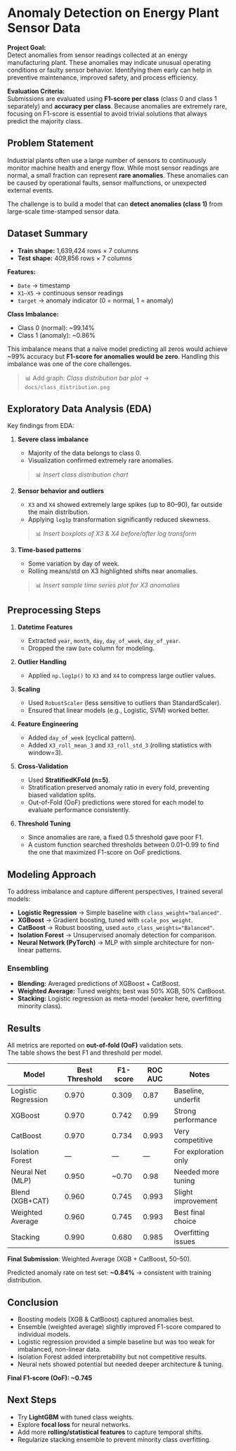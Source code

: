 # Anomaly Detection on Energy Plant Sensor Data

**Project Goal:**  
Detect anomalies from sensor readings collected at an energy manufacturing plant. These anomalies may indicate unusual operating conditions or faulty sensor behavior. Identifying them early can help in preventive maintenance, improved safety, and process efficiency.

**Evaluation Criteria:**  
Submissions are evaluated using **F1-score per class** (class 0 and class 1 separately) and **accuracy per class**. Because anomalies are extremely rare, focusing on F1-score is essential to avoid trivial solutions that always predict the majority class.



## Problem Statement

Industrial plants often use a large number of sensors to continuously monitor machine health and energy flow. While most sensor readings are normal, a small fraction can represent **rare anomalies**. These anomalies can be caused by operational faults, sensor malfunctions, or unexpected external events.  

The challenge is to build a model that can **detect anomalies (class 1)** from large-scale time-stamped sensor data.  



## Dataset Summary

- **Train shape:** 1,639,424 rows × 7 columns  
- **Test shape:** 409,856 rows × 7 columns  

**Features:**
- `Date` → timestamp  
- `X1–X5` → continuous sensor readings  
- `target` → anomaly indicator (0 = normal, 1 = anomaly)

**Class Imbalance:**
- Class 0 (normal): ~99.14%  
- Class 1 (anomaly): ~0.86%  

This imbalance means that a naïve model predicting all zeros would achieve ~99% accuracy but **F1-score for anomalies would be zero**. Handling this imbalance was one of the core challenges.  

> 📊 Add graph: *Class distribution bar plot* → `docs/class_distribution.png`



## Exploratory Data Analysis (EDA)

Key findings from EDA:  

1. **Severe class imbalance**  
   - Majority of the data belongs to class 0.  
   - Visualization confirmed extremely rare anomalies.  
   > 📊 *Insert class distribution chart*  

2. **Sensor behavior and outliers**  
   - `X3` and `X4` showed extremely large spikes (up to 80–90), far outside the main distribution.  
   - Applying `log1p` transformation significantly reduced skewness.  
   > 📊 *Insert boxplots of X3 & X4 before/after log transform*  

3. **Time-based patterns**  
   - Some variation by day of week.  
   - Rolling means/std on X3 highlighted shifts near anomalies.  
   > 📊 *Insert sample time series plot for X3 anomalies*  



## Preprocessing Steps

1. **Datetime Features**
   - Extracted `year`, `month`, `day`, `day_of_week`, `day_of_year`.  
   - Dropped the raw `Date` column for modeling.

2. **Outlier Handling**
   - Applied `np.log1p()` to `X3` and `X4` to compress large outlier values.

3. **Scaling**
   - Used `RobustScaler` (less sensitive to outliers than StandardScaler).  
   - Ensured that linear models (e.g., Logistic, SVM) worked better.

4. **Feature Engineering**
   - Added `day_of_week` (cyclical pattern).
   - Added `X3_roll_mean_3` and `X3_roll_std_3` (rolling statistics with window=3).

5. **Cross-Validation**
   - Used **StratifiedKFold (n=5)**.  
   - Stratification preserved anomaly ratio in every fold, preventing biased validation splits.  
   - Out-of-Fold (OoF) predictions were stored for each model to evaluate performance consistently.

6. **Threshold Tuning**
   - Since anomalies are rare, a fixed 0.5 threshold gave poor F1.  
   - A custom function searched thresholds between 0.01–0.99 to find the one that maximized F1-score on OoF predictions.



## Modeling Approach

To address imbalance and capture different perspectives, I trained several models:  

- **Logistic Regression** → Simple baseline with `class_weight="balanced"`.  
- **XGBoost** → Gradient boosting, tuned with `scale_pos_weight`.  
- **CatBoost** → Robust boosting, used `auto_class_weights="Balanced"`.  
- **Isolation Forest** → Unsupervised anomaly detection for comparison.  
- **Neural Network (PyTorch)** → MLP with simple architecture for non-linear patterns.  

### Ensembling
- **Blending:** Averaged predictions of XGBoost + CatBoost.  
- **Weighted Average:** Tuned weights; best was 50% XGB, 50% CatBoost.  
- **Stacking:** Logistic regression as meta-model (weaker here, overfitting minority class).  



## Results

All metrics are reported on **out-of-fold (OoF)** validation sets.  
The table shows the best F1 and threshold per model.

| Model              | Best Threshold | F1-score | ROC AUC | Notes |
|--------------------|----------------|----------|---------|-------|
| Logistic Regression | 0.970          | 0.309    | 0.87    | Baseline, underfit |
| XGBoost            | 0.970          | 0.742    | 0.99    | Strong performance |
| CatBoost           | 0.970          | 0.734    | 0.993   | Very competitive |
| Isolation Forest   | —              | —        | —       | For exploration only |
| Neural Net (MLP)   | 0.950          | ~0.70    | 0.98    | Needed more tuning |
| Blend (XGB+CAT)    | 0.960          | 0.745    | 0.993   | Slight improvement |
| Weighted Average   | 0.960          | 0.745    | 0.993   | Best final choice |
| Stacking           | 0.990          | 0.680    | 0.985   | Overfitting issues |

**Final Submission**: Weighted Average (XGB + CatBoost, 50–50).  

Predicted anomaly rate on test set: **~0.84%** → consistent with training distribution.



## Conclusion

- Boosting models (XGB & CatBoost) captured anomalies best.  
- Ensemble (weighted average) slightly improved F1-score compared to individual models.  
- Logistic regression provided a simple baseline but was too weak for imbalanced, non-linear data.  
- Isolation Forest added interpretability but not competitive results.  
- Neural nets showed potential but needed deeper architecture & tuning.  

**Final F1-score (OoF): ~0.745**  



## Next Steps

- Try **LightGBM** with tuned class weights.  
- Explore **focal loss** for neural networks.  
- Add more **rolling/statistical features** to capture temporal shifts.  
- Regularize stacking ensemble to prevent minority class overfitting.
